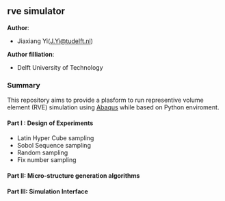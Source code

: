 ## rve simulator 

**Author**:
- Jiaxiang Yi([J.Yi@tudelft.nl](mailto:J.Yi@tudelft.nl)) 

**Author filliation**:
- Delft University of Technology 

### Summary
This repository aims to provide a plasform to run representive volume element (RVE) simulation using [Abaqus](http://130.149.89.49:2080/v6.14/) while based on Python enviroment. 

#### Part I : Design of Experiments 
- Latin Hyper Cube sampling 
- Sobol Sequence sampling 
- Random sampling 
- Fix number sampling 

#### Part II: Micro-structure generation algorithms 

#### Part III: Simulation Interface 

